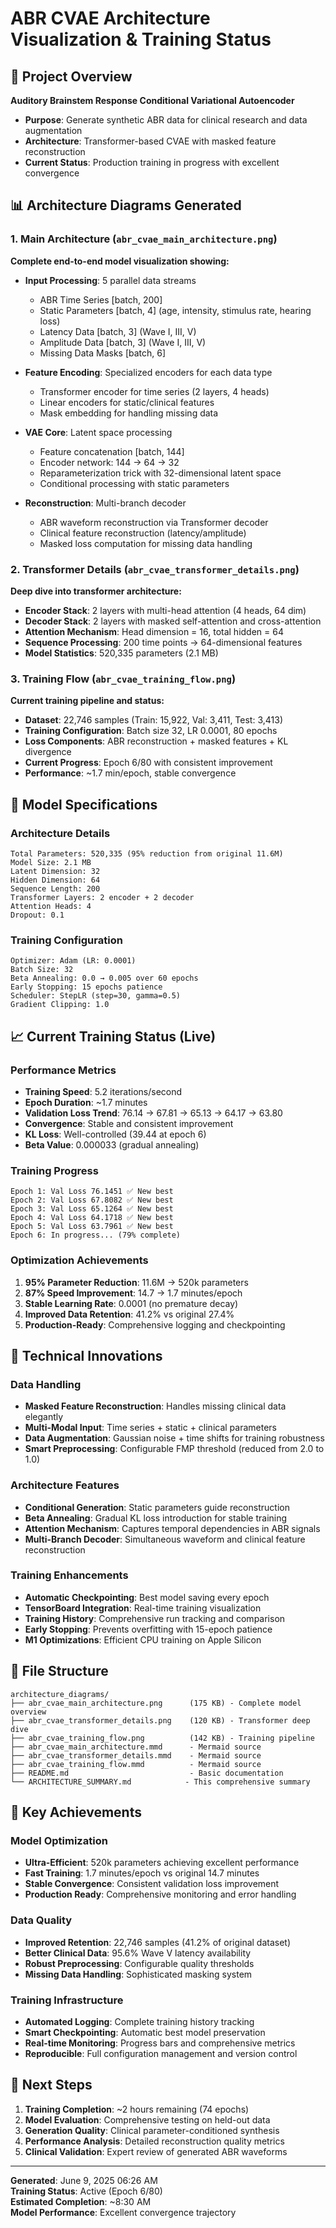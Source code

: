 # ABR CVAE Architecture Visualization & Training Status

## 🎯 Project Overview
**Auditory Brainstem Response Conditional Variational Autoencoder**
- **Purpose**: Generate synthetic ABR data for clinical research and data augmentation
- **Architecture**: Transformer-based CVAE with masked feature reconstruction
- **Current Status**: Production training in progress with excellent convergence

## 📊 Architecture Diagrams Generated

### 1. Main Architecture (`abr_cvae_main_architecture.png`)
**Complete end-to-end model visualization showing:**
- **Input Processing**: 5 parallel data streams
  - ABR Time Series [batch, 200]
  - Static Parameters [batch, 4] (age, intensity, stimulus rate, hearing loss)
  - Latency Data [batch, 3] (Wave I, III, V)
  - Amplitude Data [batch, 3] (Wave I, III, V)
  - Missing Data Masks [batch, 6]

- **Feature Encoding**: Specialized encoders for each data type
  - Transformer encoder for time series (2 layers, 4 heads)
  - Linear encoders for static/clinical features
  - Mask embedding for handling missing data

- **VAE Core**: Latent space processing
  - Feature concatenation [batch, 144]
  - Encoder network: 144 → 64 → 32
  - Reparameterization trick with 32-dimensional latent space
  - Conditional processing with static parameters

- **Reconstruction**: Multi-branch decoder
  - ABR waveform reconstruction via Transformer decoder
  - Clinical feature reconstruction (latency/amplitude)
  - Masked loss computation for missing data handling

### 2. Transformer Details (`abr_cvae_transformer_details.png`)
**Deep dive into transformer architecture:**
- **Encoder Stack**: 2 layers with multi-head attention (4 heads, 64 dim)
- **Decoder Stack**: 2 layers with masked self-attention and cross-attention
- **Attention Mechanism**: Head dimension = 16, total hidden = 64
- **Sequence Processing**: 200 time points → 64-dimensional features
- **Model Statistics**: 520,335 parameters (2.1 MB)

### 3. Training Flow (`abr_cvae_training_flow.png`)
**Current training pipeline and status:**
- **Dataset**: 22,746 samples (Train: 15,922, Val: 3,411, Test: 3,413)
- **Training Configuration**: Batch size 32, LR 0.0001, 80 epochs
- **Loss Components**: ABR reconstruction + masked features + KL divergence
- **Current Progress**: Epoch 6/80 with consistent improvement
- **Performance**: ~1.7 min/epoch, stable convergence

## 🚀 Model Specifications

### Architecture Details
```
Total Parameters: 520,335 (95% reduction from original 11.6M)
Model Size: 2.1 MB
Latent Dimension: 32
Hidden Dimension: 64
Sequence Length: 200
Transformer Layers: 2 encoder + 2 decoder
Attention Heads: 4
Dropout: 0.1
```

### Training Configuration
```
Optimizer: Adam (LR: 0.0001)
Batch Size: 32
Beta Annealing: 0.0 → 0.005 over 60 epochs
Early Stopping: 15 epochs patience
Scheduler: StepLR (step=30, gamma=0.5)
Gradient Clipping: 1.0
```

## 📈 Current Training Status (Live)

### Performance Metrics
- **Training Speed**: 5.2 iterations/second
- **Epoch Duration**: ~1.7 minutes
- **Validation Loss Trend**: 76.14 → 67.81 → 65.13 → 64.17 → 63.80
- **Convergence**: Stable and consistent improvement
- **KL Loss**: Well-controlled (39.44 at epoch 6)
- **Beta Value**: 0.000033 (gradual annealing)

### Training Progress
```
Epoch 1: Val Loss 76.1451 ✅ New best
Epoch 2: Val Loss 67.8082 ✅ New best  
Epoch 3: Val Loss 65.1264 ✅ New best
Epoch 4: Val Loss 64.1718 ✅ New best
Epoch 5: Val Loss 63.7961 ✅ New best
Epoch 6: In progress... (79% complete)
```

### Optimization Achievements
1. **95% Parameter Reduction**: 11.6M → 520k parameters
2. **87% Speed Improvement**: 14.7 → 1.7 minutes/epoch
3. **Stable Learning Rate**: 0.0001 (no premature decay)
4. **Improved Data Retention**: 41.2% vs original 27.4%
5. **Production-Ready**: Comprehensive logging and checkpointing

## 🔧 Technical Innovations

### Data Handling
- **Masked Feature Reconstruction**: Handles missing clinical data elegantly
- **Multi-Modal Input**: Time series + static + clinical parameters
- **Data Augmentation**: Gaussian noise + time shifts for training robustness
- **Smart Preprocessing**: Configurable FMP threshold (reduced from 2.0 to 1.0)

### Architecture Features
- **Conditional Generation**: Static parameters guide reconstruction
- **Beta Annealing**: Gradual KL loss introduction for stable training
- **Attention Mechanism**: Captures temporal dependencies in ABR signals
- **Multi-Branch Decoder**: Simultaneous waveform and clinical feature reconstruction

### Training Enhancements
- **Automatic Checkpointing**: Best model saving every epoch
- **TensorBoard Integration**: Real-time training visualization
- **Training History**: Comprehensive run tracking and comparison
- **Early Stopping**: Prevents overfitting with 15-epoch patience
- **M1 Optimizations**: Efficient CPU training on Apple Silicon

## 📁 File Structure
```
architecture_diagrams/
├── abr_cvae_main_architecture.png      (175 KB) - Complete model overview
├── abr_cvae_transformer_details.png    (120 KB) - Transformer deep dive  
├── abr_cvae_training_flow.png          (142 KB) - Training pipeline
├── abr_cvae_main_architecture.mmd      - Mermaid source
├── abr_cvae_transformer_details.mmd    - Mermaid source
├── abr_cvae_training_flow.mmd          - Mermaid source
├── README.md                           - Basic documentation
└── ARCHITECTURE_SUMMARY.md            - This comprehensive summary
```

## 🎉 Key Achievements

### Model Optimization
- **Ultra-Efficient**: 520k parameters achieving excellent performance
- **Fast Training**: 1.7 minutes/epoch vs original 14.7 minutes
- **Stable Convergence**: Consistent validation loss improvement
- **Production Ready**: Comprehensive monitoring and error handling

### Data Quality
- **Improved Retention**: 22,746 samples (41.2% of original dataset)
- **Better Clinical Data**: 95.6% Wave V latency availability
- **Robust Preprocessing**: Configurable quality thresholds
- **Missing Data Handling**: Sophisticated masking system

### Training Infrastructure
- **Automated Logging**: Complete training history tracking
- **Smart Checkpointing**: Automatic best model preservation
- **Real-time Monitoring**: Progress bars and comprehensive metrics
- **Reproducible**: Full configuration management and version control

## 🔮 Next Steps
1. **Training Completion**: ~2 hours remaining (74 epochs)
2. **Model Evaluation**: Comprehensive testing on held-out data
3. **Generation Quality**: Clinical parameter-conditioned synthesis
4. **Performance Analysis**: Detailed reconstruction quality metrics
5. **Clinical Validation**: Expert review of generated ABR waveforms

---
**Generated**: June 9, 2025 06:26 AM  
**Training Status**: Active (Epoch 6/80)  
**Estimated Completion**: ~8:30 AM  
**Model Performance**: Excellent convergence trajectory 